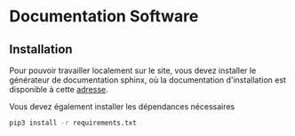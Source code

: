 # Documentation Software

## Installation

Pour pouvoir travailler localement sur le site, vous devez installer le générateur de documentation sphinx, où la documentation d'installation est disponible à cette [adresse](https://www.sphinx-doc.org/en/master/usage/installation.html).

Vous devez également installer les dépendances nécessaires

```bash
pip3 install -r requirements.txt
```

## 